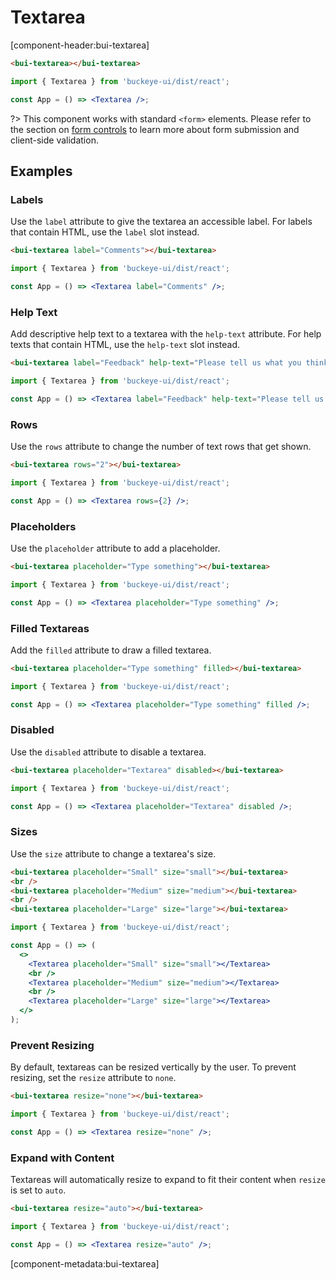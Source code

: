 # Textarea

[component-header:bui-textarea]

```html preview
<bui-textarea></bui-textarea>
```

```jsx react
import { Textarea } from 'buckeye-ui/dist/react';

const App = () => <Textarea />;
```

?> This component works with standard `<form>` elements. Please refer to the section on [form controls](/getting-started/form-controls) to learn more about form submission and client-side validation.

## Examples

### Labels

Use the `label` attribute to give the textarea an accessible label. For labels that contain HTML, use the `label` slot instead.

```html preview
<bui-textarea label="Comments"></bui-textarea>
```

```jsx react
import { Textarea } from 'buckeye-ui/dist/react';

const App = () => <Textarea label="Comments" />;
```

### Help Text

Add descriptive help text to a textarea with the `help-text` attribute. For help texts that contain HTML, use the `help-text` slot instead.

```html preview
<bui-textarea label="Feedback" help-text="Please tell us what you think."> </bui-textarea>
```

```jsx react
import { Textarea } from 'buckeye-ui/dist/react';

const App = () => <Textarea label="Feedback" help-text="Please tell us what you think." />;
```

### Rows

Use the `rows` attribute to change the number of text rows that get shown.

```html preview
<bui-textarea rows="2"></bui-textarea>
```

```jsx react
import { Textarea } from 'buckeye-ui/dist/react';

const App = () => <Textarea rows={2} />;
```

### Placeholders

Use the `placeholder` attribute to add a placeholder.

```html preview
<bui-textarea placeholder="Type something"></bui-textarea>
```

```jsx react
import { Textarea } from 'buckeye-ui/dist/react';

const App = () => <Textarea placeholder="Type something" />;
```

### Filled Textareas

Add the `filled` attribute to draw a filled textarea.

```html preview
<bui-textarea placeholder="Type something" filled></bui-textarea>
```

```jsx react
import { Textarea } from 'buckeye-ui/dist/react';

const App = () => <Textarea placeholder="Type something" filled />;
```

### Disabled

Use the `disabled` attribute to disable a textarea.

```html preview
<bui-textarea placeholder="Textarea" disabled></bui-textarea>
```

```jsx react
import { Textarea } from 'buckeye-ui/dist/react';

const App = () => <Textarea placeholder="Textarea" disabled />;
```

### Sizes

Use the `size` attribute to change a textarea's size.

```html preview
<bui-textarea placeholder="Small" size="small"></bui-textarea>
<br />
<bui-textarea placeholder="Medium" size="medium"></bui-textarea>
<br />
<bui-textarea placeholder="Large" size="large"></bui-textarea>
```

```jsx react
import { Textarea } from 'buckeye-ui/dist/react';

const App = () => (
  <>
    <Textarea placeholder="Small" size="small"></Textarea>
    <br />
    <Textarea placeholder="Medium" size="medium"></Textarea>
    <br />
    <Textarea placeholder="Large" size="large"></Textarea>
  </>
);
```

### Prevent Resizing

By default, textareas can be resized vertically by the user. To prevent resizing, set the `resize` attribute to `none`.

```html preview
<bui-textarea resize="none"></bui-textarea>
```

```jsx react
import { Textarea } from 'buckeye-ui/dist/react';

const App = () => <Textarea resize="none" />;
```

### Expand with Content

Textareas will automatically resize to expand to fit their content when `resize` is set to `auto`.

```html preview
<bui-textarea resize="auto"></bui-textarea>
```

```jsx react
import { Textarea } from 'buckeye-ui/dist/react';

const App = () => <Textarea resize="auto" />;
```

[component-metadata:bui-textarea]
